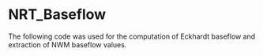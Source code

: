 # NRT_Baseflow
The following code was used for the computation of Eckhardt baseflow and extraction of NWM baseflow values.
